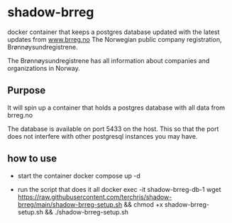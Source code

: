 # shadow-brreg
docker container that keeps a postgres database updated with the latest updates from www.brreg.no The Norwegian public company registration, Brønnøysundregistrene.

The Brønnøysundregistrene has all information about companies and organizations in Norway.

## Purpose
It will spin up a container that holds a postgres database with all data from brreg.no


The database is available on port 5433 on the host. This so that the port does not interfere with other postgresql instances you may have.  

## how to use
* start the container
docker compose up -d

* run the script that does it all
docker exec -it shadow-brreg-db-1 wget https://raw.githubusercontent.com/terchris/shadow-brreg/main/shadow-brreg-setup.sh && chmod +x shadow-brreg-setup.sh && ./shadow-brreg-setup.sh
